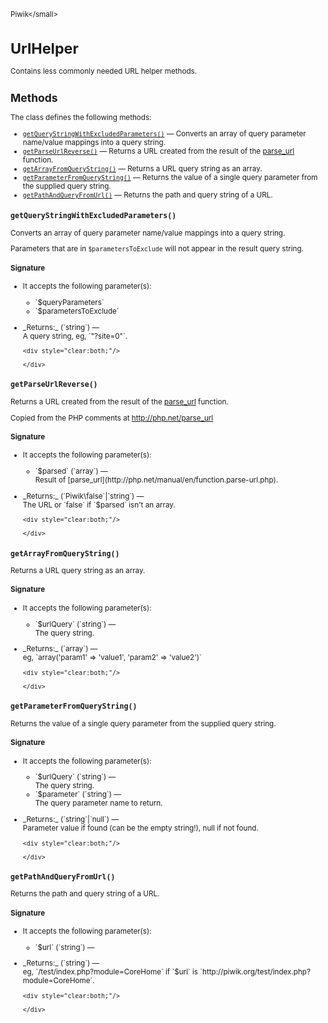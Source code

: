 <small>Piwik\</small>

UrlHelper
=========

Contains less commonly needed URL helper methods.

Methods
-------

The class defines the following methods:

- [`getQueryStringWithExcludedParameters()`](#getquerystringwithexcludedparameters) &mdash; Converts an array of query parameter name/value mappings into a query string.
- [`getParseUrlReverse()`](#getparseurlreverse) &mdash; Returns a URL created from the result of the [parse_url](http://php.net/manual/en/function.parse-url.php) function.
- [`getArrayFromQueryString()`](#getarrayfromquerystring) &mdash; Returns a URL query string as an array.
- [`getParameterFromQueryString()`](#getparameterfromquerystring) &mdash; Returns the value of a single query parameter from the supplied query string.
- [`getPathAndQueryFromUrl()`](#getpathandqueryfromurl) &mdash; Returns the path and query string of a URL.

<a name="getquerystringwithexcludedparameters" id="getquerystringwithexcludedparameters"></a>
<a name="getQueryStringWithExcludedParameters" id="getQueryStringWithExcludedParameters"></a>
### `getQueryStringWithExcludedParameters()`

Converts an array of query parameter name/value mappings into a query string.

Parameters that are in `$parametersToExclude` will not appear in the result
query string.

#### Signature

-  It accepts the following parameter(s):

   <ul>
   <li>
      <div markdown="1" class="parameter">
      `$queryParameters`

      <div markdown="1" class="param-desc"></div>

      <div style="clear:both;"/>

      </div>
   </li>
   <li>
      <div markdown="1" class="parameter">
      `$parametersToExclude`

      <div markdown="1" class="param-desc"></div>

      <div style="clear:both;"/>

      </div>
   </li>
   </ul>

<ul>
  <li>
    <div markdown="1" class="parameter">
    _Returns:_  (`string`) &mdash;
    <div markdown="1" class="param-desc">A query string, eg, `"?site=0"`.</div>

    <div style="clear:both;"/>

    </div>
  </li>
</ul>

<a name="getparseurlreverse" id="getparseurlreverse"></a>
<a name="getParseUrlReverse" id="getParseUrlReverse"></a>
### `getParseUrlReverse()`

Returns a URL created from the result of the [parse_url](http://php.net/manual/en/function.parse-url.php) function.

Copied from the PHP comments at http://php.net/parse_url

#### Signature

-  It accepts the following parameter(s):

   <ul>
   <li>
      <div markdown="1" class="parameter">
      `$parsed` (`array`) &mdash;

      <div markdown="1" class="param-desc"> Result of [parse_url](http://php.net/manual/en/function.parse-url.php).</div>

      <div style="clear:both;"/>

      </div>
   </li>
   </ul>

<ul>
  <li>
    <div markdown="1" class="parameter">
    _Returns:_  (`Piwik\false`|`string`) &mdash;
    <div markdown="1" class="param-desc">The URL or `false` if `$parsed` isn't an array.</div>

    <div style="clear:both;"/>

    </div>
  </li>
</ul>

<a name="getarrayfromquerystring" id="getarrayfromquerystring"></a>
<a name="getArrayFromQueryString" id="getArrayFromQueryString"></a>
### `getArrayFromQueryString()`

Returns a URL query string as an array.

#### Signature

-  It accepts the following parameter(s):

   <ul>
   <li>
      <div markdown="1" class="parameter">
      `$urlQuery` (`string`) &mdash;

      <div markdown="1" class="param-desc"> The query string.</div>

      <div style="clear:both;"/>

      </div>
   </li>
   </ul>

<ul>
  <li>
    <div markdown="1" class="parameter">
    _Returns:_  (`array`) &mdash;
    <div markdown="1" class="param-desc">eg, `array('param1' => 'value1', 'param2' => 'value2')`</div>

    <div style="clear:both;"/>

    </div>
  </li>
</ul>

<a name="getparameterfromquerystring" id="getparameterfromquerystring"></a>
<a name="getParameterFromQueryString" id="getParameterFromQueryString"></a>
### `getParameterFromQueryString()`

Returns the value of a single query parameter from the supplied query string.

#### Signature

-  It accepts the following parameter(s):

   <ul>
   <li>
      <div markdown="1" class="parameter">
      `$urlQuery` (`string`) &mdash;

      <div markdown="1" class="param-desc"> The query string.</div>

      <div style="clear:both;"/>

      </div>
   </li>
   <li>
      <div markdown="1" class="parameter">
      `$parameter` (`string`) &mdash;

      <div markdown="1" class="param-desc"> The query parameter name to return.</div>

      <div style="clear:both;"/>

      </div>
   </li>
   </ul>

<ul>
  <li>
    <div markdown="1" class="parameter">
    _Returns:_  (`string`|`null`) &mdash;
    <div markdown="1" class="param-desc">Parameter value if found (can be the empty string!), null if not found.</div>

    <div style="clear:both;"/>

    </div>
  </li>
</ul>

<a name="getpathandqueryfromurl" id="getpathandqueryfromurl"></a>
<a name="getPathAndQueryFromUrl" id="getPathAndQueryFromUrl"></a>
### `getPathAndQueryFromUrl()`

Returns the path and query string of a URL.

#### Signature

-  It accepts the following parameter(s):

   <ul>
   <li>
      <div markdown="1" class="parameter">
      `$url` (`string`) &mdash;

      <div markdown="1" class="param-desc"></div>

      <div style="clear:both;"/>

      </div>
   </li>
   </ul>

<ul>
  <li>
    <div markdown="1" class="parameter">
    _Returns:_  (`string`) &mdash;
    <div markdown="1" class="param-desc">eg, `/test/index.php?module=CoreHome` if `$url` is `http://piwik.org/test/index.php?module=CoreHome`.</div>

    <div style="clear:both;"/>

    </div>
  </li>
</ul>

